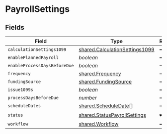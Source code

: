 # PayrollSettings


## Fields

| Field                                                                                   | Type                                                                                    | Required                                                                                | Description                                                                             |
| --------------------------------------------------------------------------------------- | --------------------------------------------------------------------------------------- | --------------------------------------------------------------------------------------- | --------------------------------------------------------------------------------------- |
| `calculationSettings1099`                                                               | [shared.CalculationSettings1099](../../../sdk/models/shared/calculationsettings1099.md) | :heavy_minus_sign:                                                                      | N/A                                                                                     |
| `enablePlannedPayroll`                                                                  | *boolean*                                                                               | :heavy_minus_sign:                                                                      | N/A                                                                                     |
| `enableProcessDaysBeforeDue`                                                            | *boolean*                                                                               | :heavy_minus_sign:                                                                      | N/A                                                                                     |
| `frequency`                                                                             | [shared.Frequency](../../../sdk/models/shared/frequency.md)                             | :heavy_minus_sign:                                                                      | N/A                                                                                     |
| `fundingSource`                                                                         | [shared.FundingSource](../../../sdk/models/shared/fundingsource.md)                     | :heavy_minus_sign:                                                                      | N/A                                                                                     |
| `issue1099s`                                                                            | *boolean*                                                                               | :heavy_minus_sign:                                                                      | N/A                                                                                     |
| `processDaysBeforeDue`                                                                  | *number*                                                                                | :heavy_minus_sign:                                                                      | N/A                                                                                     |
| `scheduleDates`                                                                         | [shared.ScheduleDate](../../../sdk/models/shared/scheduledate.md)[]                     | :heavy_minus_sign:                                                                      | N/A                                                                                     |
| `status`                                                                                | [shared.StatusPayrollSettings](../../../sdk/models/shared/statuspayrollsettings.md)     | :heavy_check_mark:                                                                      | N/A                                                                                     |
| `workflow`                                                                              | [shared.Workflow](../../../sdk/models/shared/workflow.md)                               | :heavy_minus_sign:                                                                      | N/A                                                                                     |